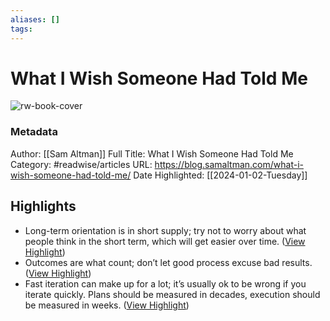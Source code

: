 ```yaml
---
aliases: []
tags:
---
```

# What I Wish Someone Had Told Me

![rw-book-cover](https://readwise-assets.s3.amazonaws.com/static/images/article3.5c705a01b476.png)
### Metadata
Author: [[Sam Altman]]
Full Title: What I Wish Someone Had Told Me
Category: #readwise/articles
URL: https://blog.samaltman.com/what-i-wish-someone-had-told-me/
Date Highlighted: [[2024-01-02-Tuesday]]

## Highlights
- Long-term orientation is in short supply; try not to worry about what people think in the short term, which will get easier over time. ([View Highlight](https://read.readwise.io/read/01hk5kbprnqrsj5v29gmn89cf4))
- Outcomes are what count; don’t let good process excuse bad results. ([View Highlight](https://read.readwise.io/read/01hk5kc11n0m9ngzzr95gbxxj0))
- Fast iteration can make up for a lot; it’s usually ok to be wrong if you iterate quickly. Plans should be measured in decades, execution should be measured in weeks. ([View Highlight](https://read.readwise.io/read/01hk5kc95attym6rc3p0tqxrjd))
